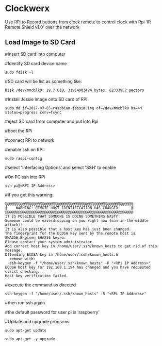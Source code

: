# Clockwerx
Use RPi to Record buttons from clock remote to control clock with Rpi 'IR Remote Shield v1.0' over the network

## Load Image to SD Card
#Insert SD card into computer

#Identify SD card device name

`sudo fdisk -l`

#SD card will be list as something like:

`Disk /dev/mmcblk0: 29.7 GiB, 31914983424 bytes, 62333952 sectors`

#Install Jessie Image onto SD card of RPi

`sudo dd if=2017-07-05-raspbian-jessie.img of=/dev/mmcblk0 bs=4M status=progress conv=fsync`

#eject SD card from computer and put into Rpi

#boot the RPi

#connect RPi to network

#enable ssh on RPI:

`sudo raspi-config`

#select 'Interfacing Options' and select 'SSH' to enable

#On PC ssh into RPi

`ssh pi@<RPI IP Address>`

#if you get this warning:

```
@@@@@@@@@@@@@@@@@@@@@@@@@@@@@@@@@@@@@@@@@@@@@@@@@@@@@@@@@@@
@    WARNING: REMOTE HOST IDENTIFICATION HAS CHANGED!     @
@@@@@@@@@@@@@@@@@@@@@@@@@@@@@@@@@@@@@@@@@@@@@@@@@@@@@@@@@@@
IT IS POSSIBLE THAT SOMEONE IS DOING SOMETHING NASTY!
Someone could be eavesdropping on you right now (man-in-the-middle attack)!
It is also possible that a host key has just been changed.
The fingerprint for the ECDSA key sent by the remote host is
SHA256:E<given SHA256 key>o.
Please contact your system administrator.
Add correct host key in /home/user/.ssh/known_hosts to get rid of this message.
Offending ECDSA key in /home/user/.ssh/known_hosts:6
  remove with:
  ssh-keygen -f "/home/user/.ssh/known_hosts" -R "<RPi IP Address>"
ECDSA host key for 192.168.1.194 has changed and you have requested strict checking.
Host key verification failed.
```

#execute the command as directed

`ssh-keygen -f "/home/user/.ssh/known_hosts" -R "<RPi IP Address>"`

#then run ssh again

#the default password for user pi is 'raspberry'

#Update and upgrade programs
```
sudo apt-get update

sudo apt-get -y upgrade
```
